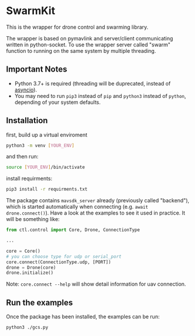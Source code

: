 # SwarmKit

This is the wrapper for drone control and swarming library.

The wrapper is based on pymavlink and server/client communicating written in python-socket. To use the wrapper server called "swarm" function to running on the same system by multiple threading.


## Important Notes

- Python 3.7+ is required (threading will be duprecated, instead of [asyncio](https://docs.python.org/3.7/library/asyncio.html)).
- You may need to run `pip3` instead of `pip` and `python3` instead of `python`, depending of your system defaults.


## Installation
first, build up a virtual enviroment
```sh
python3 -m venv [YOUR_ENV]
```
and then run:

```sh
source [YOUR_ENV]/bin/activate
```
install requirments:

```sh
pip3 install -r requirments.txt
```

The package contains `mavsdk_server` already (previously called "backend"), which is started automatically when connecting (e.g. `await drone.connect()`). Have a look at the examples to see it used in practice. It will be something like:

```python
from ctl.control import Core, Drone, ConnectionType

...

core = Core()
# you can choose type for udp or serial_port
core.connect(ConnectionType.udp, [PORT])
drone = Drone(core)
drone.initialize()
```

Note: `core.connect --help` will show detail information for uav connection.

## Run the examples

Once the package has been installed, the examples can be run:

```sh
python3 ./gcs.py
```
